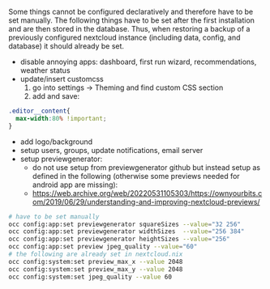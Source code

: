 Some things cannot be configured declaratively and therefore have to be set manually. The following things have to be set after the first installation and are then stored in the database. Thus, when restoring a backup of a previously configured nextcloud instance (including data, config, and database) it should already be set.
- disable annoying apps: dashboard, first run wizard, recommendations, weather status
- update/insert customcss
    1. go into settings -> Theming and find custom CSS section
    2. add and save:
```css
.editor__content{
  max-width:80% !important;
}
```
- add logo/background
- setup users, groups, update notifications, email server
- setup previewgenerator:
    - do not use setup from previewgenerator github but instead setup as defined in the following (otherwise some previews needed for android app are missing):
    - https://web.archive.org/web/20220531105303/https://ownyourbits.com/2019/06/29/understanding-and-improving-nextcloud-previews/
 ```sh
# have to be set manually
occ config:app:set previewgenerator squareSizes --value="32 256"
occ config:app:set previewgenerator widthSizes  --value="256 384"
occ config:app:set previewgenerator heightSizes --value="256"
occ config:app:set preview jpeg_quality --value="60"
# the following are already set in nextcloud.nix
occ config:system:set preview_max_x --value 2048
occ config:system:set preview_max_y --value 2048
occ config:system:set jpeg_quality --value 60
```